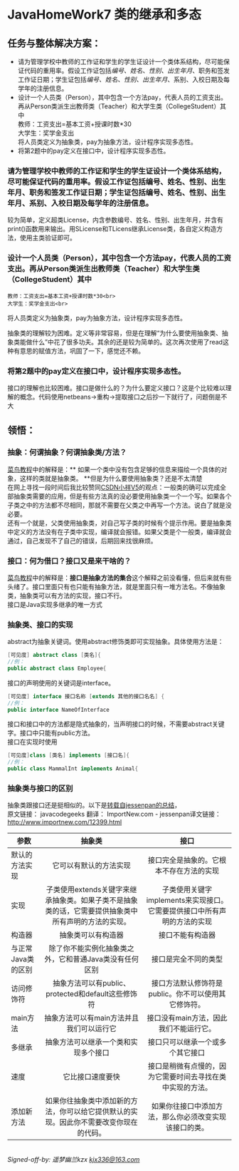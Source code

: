 ﻿ JavaHomeWork7
类的继承和多态
===============
任务与整体解决方案：
------
* 请为管理学校中教师的工作证和学生的学生证设计一个类体系结构，尽可能保证代码的重用率。假设工作证包括*编号、姓名、性别、出生年月*、职务和签发工作证日期；学生证包括*编号、姓名、性别、出生年月*、系别、入校日期及每学年的注册信息。
* 设计一个人员类（Person），其中包含一个方法pay，代表人员的工资支出。再从Person类派生出教师类（Teacher）和大学生类（CollegeStudent）其中<br>教师：工资支出=基本工资+授课时数*30<br>大学生：奖学金支出<br>将人员类定义为抽象类，pay为抽象方法，设计程序实现多态性。
* 将第2题中的pay定义在接口中，设计程序实现多态性。

### 请为管理学校中教师的工作证和学生的学生证设计一个类体系结构，尽可能保证代码的重用率。假设工作证包括编号、姓名、性别、出生年月、职务和签发工作证日期；学生证包括编号、姓名、性别、出生年月、系别、入校日期及每学年的注册信息。

较为简单，定义超类License，内含参数编号、姓名、性别、出生年月，并含有print()函数用来输出。用SLicense和TLicens继承License类，各自定义构造方法，使用主类验证即可。

### 设计一个人员类（Person），其中包含一个方法pay，代表人员的工资支出。再从Person类派生出教师类（Teacher）和大学生类（CollegeStudent）其中<br>
	教师：工资支出=基本工资+授课时数*30<br>
	大学生：奖学金支出<br>
将人员类定义为抽象类，pay为抽象方法，设计程序实现多态性。

抽象类的理解较为困难。定义等非常容易，但是在理解“为什么要使用抽象类、抽象类能做什么”中花了很多功夫。其余的还是较为简单的。这次再次使用了read这种有意思的赋值方法，巩固了一下，感觉还不赖。

### 将第2题中的pay定义在接口中，设计程序实现多态性。

接口的理解也比较困难。接口是做什么的？为什么要定义接口？这是个比较难以理解的概念。代码使用netbeans->重构->提取接口之后抄一下就行了，问题倒是不大

领悟：
------
### 抽象：何谓抽象？何谓抽象类/方法？
[菜鸟教程](http://www.runoob.com/java/java-abstraction.html)中的解释是：** 如果一个类中没有包含足够的信息来描绘一个具体的对象，这样的类就是抽象类。 **但是为什么要使用抽象类？还是不太清楚<br>在网上寻找一段时间后我比较赞同[CSDN小祥V5](https://blog.csdn.net/x2145637/article/details/50115453)的观点：一般类的确可以完成全部抽象类需要的应用，但是有些方法真的没必要使用抽象类一个一个写。如果各个子类之中的方法都不尽相同，那就不需要在父类之中再写一个方法。说白了就是没必要。<br>还有一个就是，父类使用抽象类，对自己写子类的时候有个提示作用。要是抽象类中定义的方法没有在子类中实现，编译就会报错。如果父类是个一般类，编译就会通过，自己发现不了自己的错误，后期回来找很麻烦。
### 接口：何为借口？接口又是来干啥的？
[菜鸟教程](http://http://www.runoob.com/java/java-interfaces.html)中的解释是：**接口是抽象方法的集合**这个解释之前没看懂，但后来就有些头绪了。接口里面只有也只能有抽象方法，就是里面只有一堆方法名。不像抽象类，抽象类可以有方法的实现，接口不行。<br>
接口是Java实现多继承的唯一方式
### 抽象类、接口的实现
abstract为抽象关键词。使用abstract修饰类即可实现抽象。具体使用方法是：
```Java
[可见度] abstract class [类名]{
//例：
public abstract class Employee{
```
接口的声明使用的关键词是interface。
```Java
[可见度] interface 接口名称 [extends 其他的接口名名] {
//例：
public interface NameOfInterface
```
接口和接口中的方法都是隐式抽象的，当声明接口的时候，不需要abstract关键字。接口中只能有public方法。<br>
接口在实现时使用
```Java
[可见度]class [类名] implements [接口名]{
//例：
public class MammalInt implements Animal{
```
### 抽象类与接口的区别
抽象类跟接口还是挺相似的。以下是[转载自jessenpan的总结](http://www.importnew.com/12399.html)，<br>原文链接： javacodegeeks 翻译： ImportNew.com - jessenpan译文链接： http://www.importnew.com/12399.html<br>

| 参数 | 抽象类 | 接口 |
| - | :-: | :-: |
| 默认的方法实现 | 它可以有默认的方法实现 | 接口完全是抽象的。它根本不存在方法的实现 |
| 实现 | 子类使用extends关键字来继承抽象类。如果子类不是抽象类的话，它需要提供抽象类中所有声明的方法的实现。| 子类使用关键字implements来实现接口。它需要提供接口中所有声明的方法的实现 |
| 构造器 | 抽象类可以有构造器 | 接口不能有构造器 |
| 与正常Java类的区别 | 除了你不能实例化抽象类之外，它和普通Java类没有任何区别 | 接口是完全不同的类型 |
| 访问修饰符 | 抽象方法可以有public、protected和default这些修饰符 | 接口方法默认修饰符是public。你不可以使用其它修饰符。 |
| main方法 | 抽象方法可以有main方法并且我们可以运行它 | 接口没有main方法，因此我们不能运行它。 |
| 多继承 | 抽象方法可以继承一个类和实现多个接口 | 接口只可以继承一个或多个其它接口 |
| 速度 | 它比接口速度要快 | 接口是稍微有点慢的，因为它需要时间去寻找在类中实现的方法。 |
| 添加新方法 | 如果你往抽象类中添加新的方法，你可以给它提供默认的实现。因此你不需要改变你现在的代码。 | 如果你往接口中添加方法，那么你必须改变实现该接口的类。 |

<br>*Signed-off-by: 遥梦幽兰kzx <kjx336@163.com>*